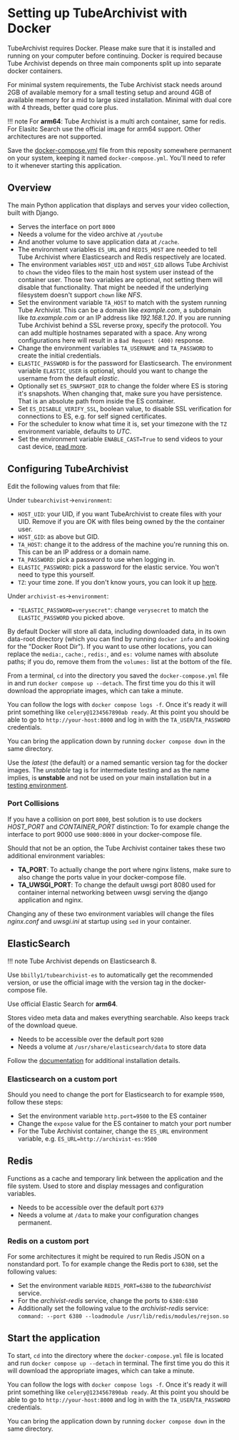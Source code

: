 # Setting up TubeArchivist with Docker  

TubeArchivist requires Docker. Please make sure that it is installed and running on your computer before continuing. 
Docker is required because Tube Archivist depends on three main components split up into separate docker containers.  

For minimal system requirements, the Tube Archivist stack needs around 2GB of available memory for a small testing setup and around 4GB of available memory for a mid to large sized installation. Minimal with dual core with 4 threads, better quad core plus.

!!! note
    For **arm64**: Tube Archivist is a multi arch container, same for redis. For Elasitc Search use the official image for arm64 support. Other architectures are not supported.

Save the [docker-compose.yml](https://github.com/tubearchivist/tubearchivist/blob/master/docker-compose.yml) file from this reposity somewhere permanent on your system, keeping it named `docker-compose.yml`. You'll need to refer to it whenever starting this application.

## Overview  
The main Python application that displays and serves your video collection, built with Django.  

  - Serves the interface on port `8000`
  - Needs a volume for the video archive at `/youtube`  
  - And another volume to save application data at `/cache`.  
  - The environment variables `ES_URL` and `REDIS_HOST` are needed to tell Tube Archivist where Elasticsearch and Redis respectively are located.  
  - The environment variables `HOST_UID` and `HOST_GID` allows Tube Archivist to `chown` the video files to the main host system user instead of the container user. Those two variables are optional, not setting them will disable that functionality. That might be needed if the underlying filesystem doesn't support `chown` like *NFS*.   
  - Set the environment variable `TA_HOST` to match with the system running Tube Archivist. This can be a domain like *example.com*, a subdomain like *ta.example.com* or an IP address like *192.168.1.20*. If you are running Tube Archivist behind a SSL reverse proxy, specify the protocoll. You can add multiple hostnames separated with a space. Any wrong configurations here will result in a `Bad Request (400)` response.  
  - Change the environment variables `TA_USERNAME` and `TA_PASSWORD` to create the initial credentials.   
  - `ELASTIC_PASSWORD` is for the password for Elasticsearch. The environment variable `ELASTIC_USER` is optional, should you want to change the username from the default *elastic*.  
  - Optionally set `ES_SNAPSHOT_DIR` to change the folder where ES is storing it's snapshots. When changing that, make sure you have persistence. That is an absolute path from inside the ES container.
  - Set `ES_DISABLE_VERIFY_SSL`, boolean value, to disable SSL verification for connections to ES, e.g. for self signed certificates.
  - For the scheduler to know what time it is, set your timezone with the `TZ` environment variable, defaults to *UTC*.  
  - Set the environment variable `ENABLE_CAST=True` to send videos to your cast device, [read more](../configuration/cast.md). 


## Configuring TubeArchivist  
Edit the following values from that file:  

Under `tubearchivist`->`environment`:

  - `HOST_UID`: your UID, if you want TubeArchivist to create files with your UID. Remove if you are OK with files being owned by the the container user.
  - `HOST_GID`: as above but GID.
  - `TA_HOST`: change it to the address of the machine you're running this on. This can be an IP address or a domain name.
  - `TA_PASSWORD`: pick a password to use when logging in.
  - `ELASTIC_PASSWORD`: pick a password for the elastic service. You won't need to type this yourself.
  - `TZ`: your time zone. If you don't know yours, you can look it up [here](https://www.timezoneconverter.com/cgi-bin/findzone/findzone).

Under `archivist-es`->`environment`:

 - `"ELASTIC_PASSWORD=verysecret"`: change `verysecret` to match the `ELASTIC_PASSWORD` you picked above.



By default Docker will store all data, including downloaded data, in its own data-root directory (which you can find by running `docker info` and looking for the "Docker Root Dir"). If you want to use other locations, you can replace the `media:`, `cache:`, `redis:`, and `es:` volume names with absolute paths; if you do, remove them from the `volumes:` list at the bottom of the file.  

From a terminal, `cd` into the directory you saved the `docker-compose.yml` file in and run `docker compose up --detach`. The first time you do this it will download the appropriate images, which can take a minute.

You can follow the logs with `docker compose logs -f`. Once it's ready it will print something like `celery@1234567890ab ready`. At this point you should be able to go to `http://your-host:8000` and log in with the `TA_USER`/`TA_PASSWORD` credentials.

You can bring the application down by running `docker compose down` in the same directory.

Use the *latest* (the default) or a named semantic version tag for the docker images. The *unstable* tag is for intermediate testing and as the name implies, is **unstable** and not be used on your main installation but in a [testing environment](https://github.com/tubearchivist/tubearchivist/blob/master/CONTRIBUTING.md).  


### Port Collisions  
If you have a collision on port `8000`, best solution is to use dockers *HOST_PORT* and *CONTAINER_PORT* distinction: To for example change the interface to port 9000 use `9000:8000` in your docker-compose file.  

Should that not be an option, the Tube Archivist container takes these two additional environment variables:  

  - **TA_PORT**: To actually change the port where nginx listens, make sure to also change the ports value in your docker-compose file.  
  - **TA_UWSGI_PORT**: To change the default uwsgi port 8080 used for container internal networking between uwsgi serving the django application and nginx. 
 
Changing any of these two environment variables will change the files *nginx.conf* and *uwsgi.ini* at startup using `sed` in your container.  

## ElasticSearch  
!!! note
    Tube Archivist depends on Elasticsearch 8. 

Use `bbilly1/tubearchivist-es` to automatically get the recommended version, or use the official image with the version tag in the docker-compose file.

Use official Elastic Search for **arm64**.  

Stores video meta data and makes everything searchable. Also keeps track of the download queue.

  - Needs to be accessible over the default port `9200`
  - Needs a volume at `/usr/share/elasticsearch/data` to store data

Follow the [documentation](https://www.elastic.co/guide/en/elasticsearch/reference/current/docker.html) for additional installation details.

### Elasticsearch on a custom port
Should you need to change the port for Elasticsearch to for example `9500`, follow these steps:

  - Set the environment variable `http.port=9500` to the ES container
  - Change the `expose` value for the ES container to match your port number
  - For the Tube Archivist container, change the `ES_URL` environment variable, e.g. `ES_URL=http://archivist-es:9500`  

## Redis  
Functions as a cache and temporary link between the application and the file system. Used to store and display messages and configuration variables.

  - Needs to be accessible over the default port `6379`
  - Needs a volume at `/data` to make your configuration changes permanent.

### Redis on a custom port
For some architectures it might be required to run Redis JSON on a nonstandard port. To for example change the Redis port to `6380`, set the following values:  

- Set the environment variable `REDIS_PORT=6380` to the *tubearchivist* service.
- For the *archivist-redis* service, change the ports to `6380:6380`
- Additionally set the following value to the *archivist-redis* service: `command: --port 6380 --loadmodule /usr/lib/redis/modules/rejson.so`  

## Start the application

To start, `cd` into the directory where the `docker-compose.yml` file is located and run `docker compose up --detach` in terminal. The first time you do this it will download the appropriate images, which can take a minute.

You can follow the logs with `docker compose logs -f`. Once it's ready it will print something like `celery@1234567890ab ready`. At this point you should be able to go to `http://your-host:8000` and log in with the `TA_USER`/`TA_PASSWORD` credentials.

You can bring the application down by running `docker compose down` in the same directory.
